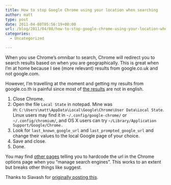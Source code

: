 ```yaml
---
title: How to stop Google Chrome using your location when searching
author: matt
type: post
date: 2011-04-08T05:56:19+00:00
url: /blog/2011/04/08/how-to-stop-google-chrome-using-your-location-when-searching/
categories:
  - Uncategorized

---
```

When you use Chrome’s omnibar to search, Chrome will redirect you to search results based on when you are geographically. This is great when I’m at home because I see (more relevant) results from google.co.uk and not google.com.

However, I’m travelling at the moment and getting my results from google.co.th is painful since most of [the results][1] are not in english.

  1. Close Chrome.
  2. Open the file `Local State` in notepad. Mine was in: `C:\Users\matt\AppData\Local\Google\Chrome\User Data\Local State`. Linux users may find it in `~/.config/google-chrome/` or `~/.config/chromium/`, and OS X users can try `~/Library/Application Support/Google/Chrome.`
  3. Look for `last_known_google_url` and `last_prompted_google_url` and change their values to the local Google page of your choice.
  4. Save and close.
  5. Done.

You may find [other pages](http://www.google.com/support/forum/p/Chrome/thread?tid=45b1d65f4aeee39e&hl=en) telling you to hardcode the url in the Chrome options page when you “manage search engines”. This works to an extent but breaks other things like suggest.

Thanks to Siavash for [originally posting this][2].

 [1]: http://www.google.co.th/search?q=test
 [2]: http://code.google.com/p/chromium/issues/detail?id=1521